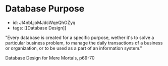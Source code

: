 # Database Purpose
* id: JI4nbLjoMJdcWqeQhOZyq
* tags: [[Database Design]]

"Every database is created for a specific purpose, wether it's to solve a particular business problem, to manage the daily transactions of a business or organization, or to be used as a part of an information system."

Database Design for Mere Mortals, p69-70